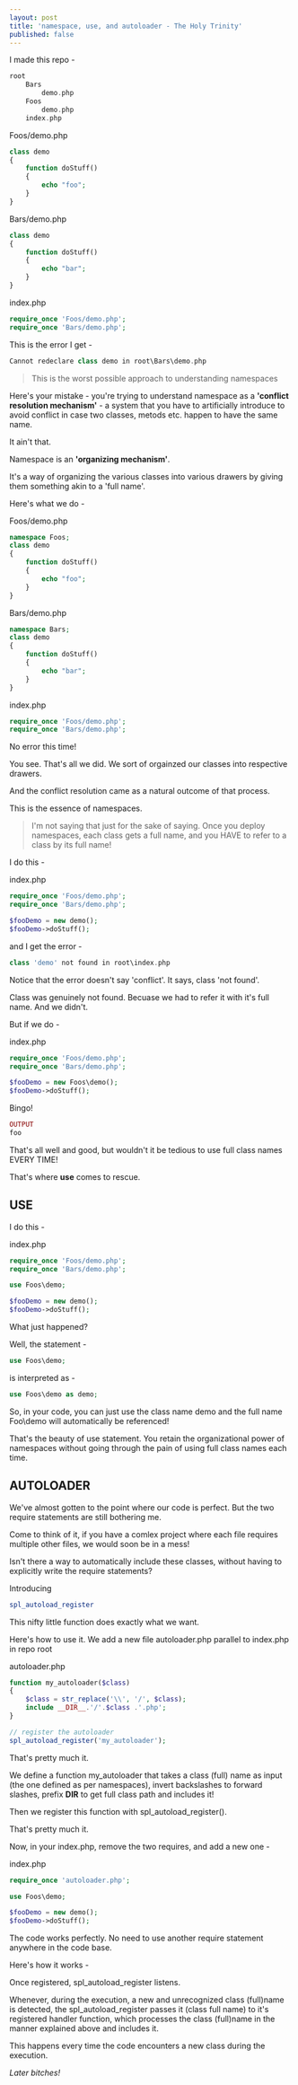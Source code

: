 ```yaml
---
layout: post
title: 'namespace, use, and autoloader - The Holy Trinity'
published: false
---
```


I made this repo -  
```php
root	
    Bars
    	demo.php
    Foos
    	demo.php
    index.php
````

Foos/demo.php
```php
class demo
{
	function doStuff()
    {
    	echo "foo";
    }
}
```

Bars/demo.php
```php
class demo
{
	function doStuff()
    {
    	echo "bar";
    }
}
```

index.php
```php
require_once 'Foos/demo.php';
require_once 'Bars/demo.php';
```

This is the error I get - 
```php
Cannot redeclare class demo in root\Bars\demo.php
```

>This is the worst possible approach to understanding namespaces

Here's your mistake - you're trying to understand namespace as a **'conflict resolution mechanism'** - a system that you have to artificially introduce to avoid conflict in case two classes, metods etc. happen to have the same name.

It ain't that.

Namespace is an **'organizing mechanism'**.

It's a way of organizing the various classes into various drawers by giving them something akin to a 'full name'.

Here's what we do - 

Foos/demo.php
```php
namespace Foos;
class demo
{
	function doStuff()
    {
    	echo "foo";
    }
}
```

Bars/demo.php
```php
namespace Bars;
class demo
{
	function doStuff()
    {
    	echo "bar";
    }
}
```

index.php
```php
require_once 'Foos/demo.php';
require_once 'Bars/demo.php';
```

No error this time!

You see. That's all we did. We sort of orgainzed our classes into respective drawers. 

And the conflict resolution came as a natural outcome of that process. 

This is the essence of namespaces.

>I'm not saying that just for the sake of saying. Once you deploy namespaces, each class gets a full name, and you HAVE to refer to a class by its full name!

I do this - 

index.php
```php
require_once 'Foos/demo.php';
require_once 'Bars/demo.php';

$fooDemo = new demo();
$fooDemo->doStuff();
```

and I get the error - 
```php
class 'demo' not found in root\index.php
```

Notice that the error doesn't say 'conflict'. It says, class 'not found'.

Class was genuinely not found. Becuase we had to refer it with it's full name. And we didn't.

But if we do - 

index.php
```php
require_once 'Foos/demo.php';
require_once 'Bars/demo.php';

$fooDemo = new Foos\demo();
$fooDemo->doStuff();
```

Bingo!

```php
OUTPUT
foo
```

That's all well and good, but wouldn't it be tedious to use full class names EVERY TIME!

That's where **use** comes to rescue.

## USE

I do this - 

index.php
```php
require_once 'Foos/demo.php';
require_once 'Bars/demo.php';

use Foos\demo;

$fooDemo = new demo();
$fooDemo->doStuff();
```

What just happened?

Well, the statement - 
```php
use Foos\demo;
```
is interpreted as - 
```php
use Foos\demo as demo;
```

So, in your code, you can just use the class name demo and the full name Foo\demo will automatically be referenced!

That's the beauty of use statement. You retain the organizational power of namespaces without going through the pain of using full class names each time.

## AUTOLOADER

We've almost gotten to the point where our code is perfect. But the two require statements are still bothering me.

Come to think of it, if you have a comlex project where each file requires multiple other files, we would soon be in a mess!

Isn't there a way to automatically include these classes, without having to explicitly write the require statements?

Introducing 

```php
spl_autoload_register
```

This nifty little function does exactly what we want.

Here's how to use it. We add a new file autoloader.php parallel to index.php in repo root

autoloader.php
```php
function my_autoloader($class)
{
	$class = str_replace('\\', '/', $class);
  	include __DIR__.'/'.$class .'.php';
}

// register the autoloader
spl_autoload_register('my_autoloader');

```

That's pretty much it.

We define a function my_autoloader that takes a class (full) name as input (the one defined as per namespaces), invert backslashes to forward slashes, prefix __DIR__ to get full class path and includes it!

Then we register this function with spl_autoload_register().

That's pretty much it.

Now, in your index.php, remove the two requires, and add a new one - 

index.php
```php
require_once 'autoloader.php';

use Foos\demo;

$fooDemo = new demo();
$fooDemo->doStuff();
```

The code works perfectly. No need to use another require statement anywhere in the code base.

Here's how it works - 

Once registered, spl_autoload_register listens.

Whenever, during the execution, a new and unrecognized class (full)name is detected, the spl_autoload_register passes it (class full name) to it's registered handler function, which processes the class (full)name in the manner explained above and includes it.

This happens every time the code encounters a new class during the execution.

_Later bitches!_


